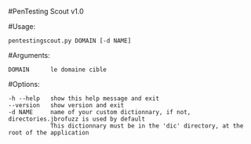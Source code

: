 #PenTesting Scout v1.0

#Usage:

    pentestingscout.py DOMAIN [-d NAME]

#Arguments:
        
    DOMAIN      le domaine cible

#Options:
    
    -h --help   show this help message and exit
    --version   show version and exit
	-d NAME     name of your custom dictionnary, if not, directories.jbrofuzz is used by default
                This dictionnary must be in the 'dic' directory, at the root of the application



